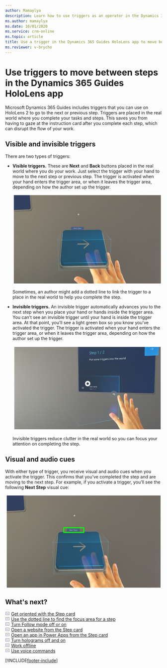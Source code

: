 ```yaml
---
author: Mamaylya
description: Learn how to use triggers as an operator in the Dynamics 365 Guides HoloLens app to move between steps
ms.author: mamaylya
ms.date: 10/01/2020
ms.service: crm-online
ms.topic: article
title: Use a trigger in the Dynamics 365 Guides HoloLens app to move between steps
ms.reviewer: v-brycho
---
```


# Use triggers to move between steps in the Dynamics 365 Guides HoloLens app

Microsoft Dynamics 365 Guides includes triggers that you can use on HoloLens 2 to go to the next or previous step. Triggers are placed in the real world where you complete your tasks and steps. This saves you from having to gaze at the instruction card after you complete each step, which can disrupt the flow of your work. 

## Visible and invisible triggers

There are two types of triggers:

- **Visible triggers.** These are **Next** and **Back** buttons placed in the real world where you do your work. Just select the trigger with your hand to move to the next step or previous step. The trigger is activated when your hand enters the trigger area, or when it leaves the trigger area, depending on how the author set up the trigger.

    ![Example of visible trigger](media/trigger-visible.PNG "Example of visible trigger")
 
    Sometimes, an author might add a dotted line to link the trigger to a place in the real world to help you complete the step.

- **Invisible triggers.** An invisible trigger automatically advances you to the next step when you place your hand or hands inside the trigger area. You can’t see an invisible trigger until your hand is inside the trigger area. At that point, you’ll see a light green box so you know you’ve activated the trigger. The trigger is activated when your hand enters the trigger area, or when it leaves the trigger area, depending on how the author set up the trigger.

    ![Example of invisible trigger](media/trigger-invisible.PNG "Example of invisible trigger")
 
    Invisible triggers reduce clutter in the real world so you can focus your attention on completing the step.
    
## Visual and audio cues

With either type of trigger, you receive visual and audio cues when you activate the trigger. This confirms that you’ve completed the step and are moving to the next step. For example, if you activate a trigger, you’ll see the following **Next Step** visual cue:
 
![Example of Next Step cue in a trigger](media/trigger-next-step-cue.PNG "Example of Next Step cue in a trigger")

## What's next?

![Doc graphic](media/doc-icon.PNG "Doc graphic") [Get oriented with the Step card](operator-step-card-orientation.md)<br>
![Doc graphic](media/doc-icon.PNG "Doc graphic") [Use the dotted line to find the focus area for a step](operator-dotted-line.md)<br>
![Doc graphic](media/doc-icon.PNG "Doc graphic") [Turn Follow mode off or on](operator-follow-mode.md)<br>
![Doc graphic](media/doc-icon.PNG "Doc graphic") [Open a website from the Step card](operator-website-link.md)<br>
![Doc graphic](media/doc-icon.PNG "Doc graphic") [Open an app in Power Apps from the Step card](operator-powerapps-link.md)<br>
![Doc graphic](media/doc-icon.PNG "Doc graphic") [Turn holograms off and on](operator-holograms-off.md)<br>
![Doc graphic](media/doc-icon.PNG "Doc graphic") [Work offline](operator-offline-mode.md)<br>
![Doc graphic](media/doc-icon.PNG "Doc graphic") [Use voice commands](voice-commands.md)<br>


[!INCLUDE[footer-include](../includes/footer-banner.md)]